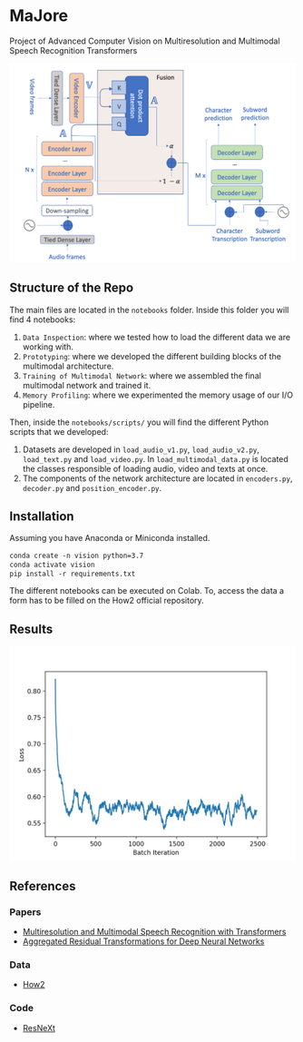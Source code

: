# MaJore

Project of Advanced Computer Vision on Multiresolution and Multimodal Speech Recognition Transformers

![alt text](https://github.com/Deathn0t/majore/blob/main/assets/model-graph.png "Model Graph")

## Structure of the Repo

The main files are located in the ``notebooks`` folder. Inside this folder you will find 4 notebooks:

1. `Data Inspection`: where we tested how to load the different data we are working with.
2. `Prototyping`: where we developed the different building blocks of the multimodal architecture.
3. `Training of Multimodal Network`: where we assembled the final multimodal network and trained it.
4. `Memory Profiling`: where we experimented the memory usage of our I/O pipeline.

Then, inside the `notebooks/scripts/` you will find the different Python scripts that we developed:

1. Datasets are developed in `load_audio_v1.py`, `load_audio_v2.py`, `load_text.py` and `load_video.py`. In `load_multimodal_data.py` is located the classes responsible of loading audio, video and texts at once.
2. The components of the network architecture are located in `encoders.py`, `decoder.py` and `position_encoder.py`.

## Installation

Assuming you have Anaconda or Miniconda installed.

```console
conda create -n vision python=3.7
conda activate vision
pip install -r requirements.txt
```

The different notebooks can be executed on Colab. To, access the data a form has to be filled on the How2 official repository.

## Results

![alt text](https://github.com/Deathn0t/majore/blob/main/assets/result_training_small_architecture.jpeg "Training of Small Architecture on Colab")
## References

### Papers

* [Multiresolution and Multimodal Speech Recognition with Transformers](https://arxiv.org/abs/2004.14840)
* [Aggregated Residual Transformations for Deep Neural Networks](https://arxiv.org/abs/1611.05431)

### Data

* [How2](https://github.com/srvk/how2-dataset)

### Code

* [ResNeXt](https://github.com/facebookresearch/ResNeXt)